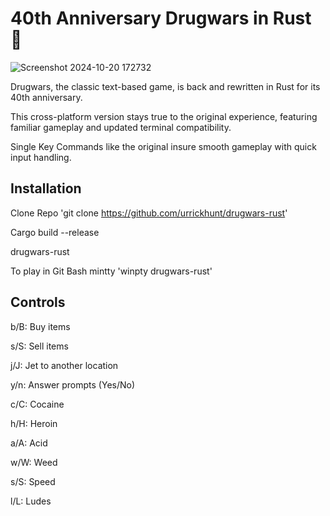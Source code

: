 # 40th Anniversary Drugwars in Rust 🦀
![Screenshot 2024-10-20 172732](https://github.com/user-attachments/assets/1aefe873-c642-477b-b55e-976da80da166)

Drugwars, the classic text-based game, is back and rewritten in Rust for its 40th anniversary. 

This cross-platform version stays true to the original experience, featuring familiar gameplay and updated terminal compatibility.

Single Key Commands like the original insure smooth gameplay with quick input handling.

## Installation

Clone Repo 'git clone https://github.com/urrickhunt/drugwars-rust'

Cargo build --release

drugwars-rust

To play in Git Bash mintty 'winpty drugwars-rust'

## Controls

b/B: Buy items

s/S: Sell items

j/J: Jet to another location

y/n: Answer prompts (Yes/No)

c/C: Cocaine

h/H: Heroin

a/A: Acid

w/W: Weed

s/S: Speed

l/L: Ludes

